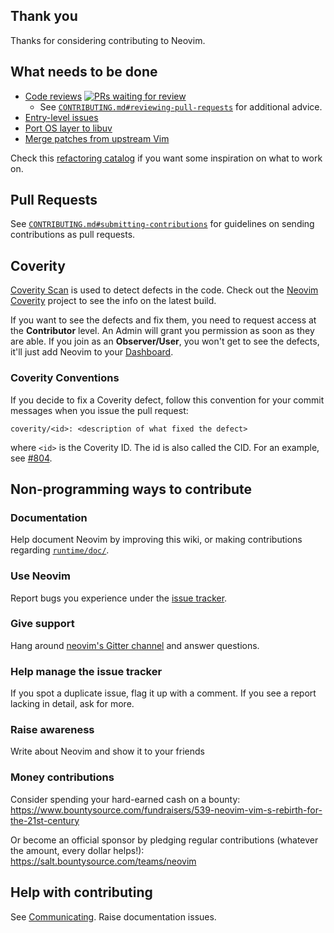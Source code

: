 ## Thank you

Thanks for considering contributing to Neovim.

## What needs to be done

- [Code reviews](https://github.com/neovim/neovim/pulls) [![PRs waiting for review](https://badge.waffle.io/neovim/neovim.png?label=RFC&title=RFC)](https://waffle.io/neovim/neovim)
    - See [`CONTRIBUTING.md#reviewing-pull-requests`](https://github.com/neovim/neovim/blob/master/CONTRIBUTING.md#reviewing-pull-requests) for additional advice.
- [Entry-level issues](https://github.com/neovim/neovim/labels/entry-level)
- [Port OS layer to libuv](Porting-OS-layer-to-libuv)
- [Merge patches from upstream Vim](Merging-patches-from-upstream-Vim)

Check this [refactoring catalog](C-Refactorings-and-Code-Smells-Catalog) if you want some inspiration on what to work on.

## Pull Requests

See [`CONTRIBUTING.md#submitting-contributions`](https://github.com/neovim/neovim/blob/master/CONTRIBUTING.md#submitting-contributions)
for guidelines on sending contributions as pull requests.

## Coverity

[Coverity Scan](https://scan.coverity.com/) is used to detect defects in the
code. Check out the [Neovim Coverity](https://scan.coverity.com/projects/2227)
project to see the info on the latest build.

If you want to see the defects and fix them, you need to request access at the
**Contributor** level. An Admin will grant you permission as soon as they are
able. If you join as an **Observer/User**, you won't get to see the defects,
it'll just add Neovim to your [Dashboard](https://scan.coverity.com/dashboard).

### Coverity Conventions

If you decide to fix a Coverity defect, follow this convention for your commit messages when you issue the pull request:
```
coverity/<id>: <description of what fixed the defect>
```

where `<id>` is the Coverity ID. The id is also called the CID. For an example, see [#804](https://github.com/neovim/neovim/pull/804).

## Non-programming ways to contribute

### Documentation

Help document Neovim by improving this wiki, or making contributions regarding [`runtime/doc/`](https://github.com/neovim/neovim/tree/master/runtime/doc).

### Use Neovim

Report bugs you experience under the [issue tracker](https://github.com/neovim/neovim/issues).

### Give support

Hang around [neovim's Gitter channel](https://gitter.im/neovim/neovim) and answer questions.

### Help manage the issue tracker

If you spot a duplicate issue, flag it up with a comment. If you see a report lacking in detail, ask for more.

### Raise awareness

Write about Neovim and show it to your friends

### Money contributions

Consider spending your hard-earned cash on a bounty: https://www.bountysource.com/fundraisers/539-neovim-vim-s-rebirth-for-the-21st-century

Or become an official sponsor by pledging regular contributions (whatever the amount, every dollar helps!): https://salt.bountysource.com/teams/neovim

## Help with contributing

See [Communicating](Communicating). Raise documentation issues.